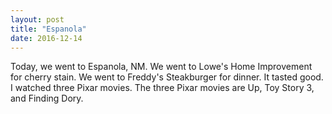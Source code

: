 ```yaml
---
layout: post
title: "Espanola"
date: 2016-12-14
---
```


Today, we went to Espanola, NM. We went to Lowe's Home Improvement for cherry stain. We went to Freddy's Steakburger for dinner. It tasted good. I watched three Pixar movies. The three Pixar movies are Up, Toy Story 3, and Finding Dory.
